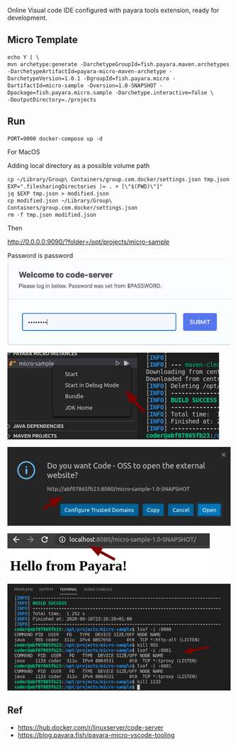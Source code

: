 
Online Visual code  IDE configured with payara tools extension, ready for development.

## Micro Template

    echo Y | \
    mvn archetype:generate -DarchetypeGroupId=fish.payara.maven.archetypes -DarchetypeArtifactId=payara-micro-maven-archetype -DarchetypeVersion=1.0.1 -DgroupId=fish.payara.micro -DartifactId=micro-sample -Dversion=1.0-SNAPSHOT -Dpackage=fish.payara.micro.sample -Darchetype.interactive=false \
    -DoutputDirectory=./projects

## Run

	PORT=9000 docker-compose up -d

For MacOS

Adding local directory as a possible volume path
```
cp ~/Library/Group\ Containers/group.com.docker/settings.json tmp.json
EXP=".filesharingDirectories |= . + [\"$(PWD)\"]"
jq $EXP tmp.json > modified.json
cp modified.json ~/Library/Group\ Containers/group.com.docker/settings.json
rm -f tmp.json modified.json
```

Then

http://0.0.0.0:9090/?folder=/opt/projects/micro-sample

Password is password
![](doc/code-server-password.png)

![](doc/micro-build-debug.png)

![](doc/micro-open.png)

![](doc/micro-localhost.png)

![](doc/kill-open-port.png)

## Ref

* https://hub.docker.com/r/linuxserver/code-server
* https://blog.payara.fish/payara-micro-vscode-tooling